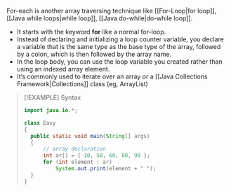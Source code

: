 For-each is another array traversing technique like [[For-Loop|for loop]], [[Java while loops|while loop]], [[Java do-while|do-while loop]].
- It starts with the keyword **for** like a normal for-loop.
- Instead of declaring and initializing a loop counter variable, you declare a variable that is the same type as the base type of the array, followed by a colon, which is then followed by the array name.
- In the loop body, you can use the loop variable you created rather than using an indexed array element.   
- It’s commonly used to iterate over an array or a [[Java Collections Framework|Collections]] class (eg, ArrayList)



> [!EXAMPLE] Syntax
> ```java
> import java.io.*; 
> 
> class Easy 
> { 
> 	public static void main(String[] args) 
> 	{ 
> 		// array declaration 
> 		int ar[] = { 10, 50, 60, 80, 90 }; 
> 		for (int element : ar) 
> 			System.out.print(element + " "); 
> 	} 
> }
> ```

